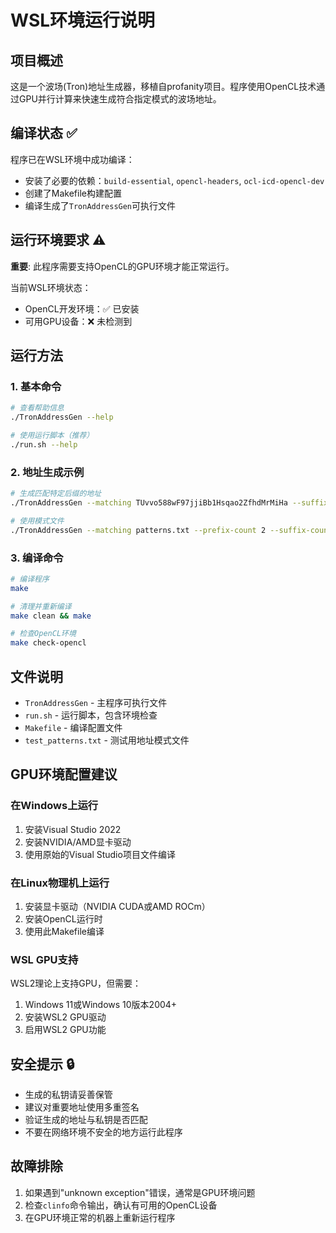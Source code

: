 # WSL环境运行说明

## 项目概述
这是一个波场(Tron)地址生成器，移植自profanity项目。程序使用OpenCL技术通过GPU并行计算来快速生成符合指定模式的波场地址。

## 编译状态 ✅
程序已在WSL环境中成功编译：
- 安装了必要的依赖：`build-essential`, `opencl-headers`, `ocl-icd-opencl-dev`
- 创建了Makefile构建配置
- 编译生成了`TronAddressGen`可执行文件

## 运行环境要求 ⚠️
**重要**: 此程序需要支持OpenCL的GPU环境才能正常运行。

当前WSL环境状态：
- OpenCL开发环境：✅ 已安装
- 可用GPU设备：❌ 未检测到

## 运行方法

### 1. 基本命令
```bash
# 查看帮助信息
./TronAddressGen --help

# 使用运行脚本（推荐）
./run.sh --help
```

### 2. 地址生成示例
```bash
# 生成匹配特定后缀的地址
./TronAddressGen --matching TUvvo588wF97jjiBb1Hsqao2ZfhdMrMiHa --suffix-count 6 --quit-count 10

# 使用模式文件
./TronAddressGen --matching patterns.txt --prefix-count 2 --suffix-count 4
```

### 3. 编译命令
```bash
# 编译程序
make

# 清理并重新编译
make clean && make

# 检查OpenCL环境
make check-opencl
```

## 文件说明
- `TronAddressGen` - 主程序可执行文件
- `run.sh` - 运行脚本，包含环境检查
- `Makefile` - 编译配置文件
- `test_patterns.txt` - 测试用地址模式文件

## GPU环境配置建议

### 在Windows上运行
1. 安装Visual Studio 2022
2. 安装NVIDIA/AMD显卡驱动
3. 使用原始的Visual Studio项目文件编译

### 在Linux物理机上运行
1. 安装显卡驱动（NVIDIA CUDA或AMD ROCm）
2. 安装OpenCL运行时
3. 使用此Makefile编译

### WSL GPU支持
WSL2理论上支持GPU，但需要：
1. Windows 11或Windows 10版本2004+
2. 安装WSL2 GPU驱动
3. 启用WSL2 GPU功能

## 安全提示 🔒
- 生成的私钥请妥善保管
- 建议对重要地址使用多重签名
- 验证生成的地址与私钥是否匹配
- 不要在网络环境不安全的地方运行此程序

## 故障排除
1. 如果遇到"unknown exception"错误，通常是GPU环境问题
2. 检查`clinfo`命令输出，确认有可用的OpenCL设备
3. 在GPU环境正常的机器上重新运行程序